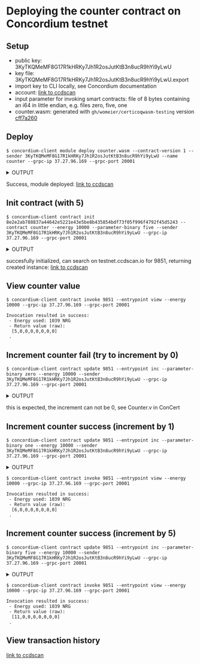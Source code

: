 # Deploying the counter contract on Concordium testnet
## Setup 
- public key: 3KyTKQMeMF8G17R1kHRKy7Jh1R2osJutKtB3n8ucR9hYi9yLwU
- key file: 3KyTKQMeMF8G17R1kHRKy7Jh1R2osJutKtB3n8ucR9hYi9yLwU.export
- import key to CLI locally, see Concordium documentation
- account: [link to ccdscan](https://testnet.ccdscan.io/?dcount=2&dentity=account&daddress=3KyTKQMeMF8G17R1kHRKy7Jh1R2osJutKtB3n8ucR9hYi9yLwU)
- input parameter for invoking smart contracts: file of 8 bytes containing an i64 in little endian, e.g. files zero, five, one
- counter.wasm: generated with `gh/womeier/certicoqwasm-testing` version [cff7a260](https://github.com/womeier/certicoqwasm-testing/commit/cff7a260e63eb1e51eaba0fe8795207dd47d17d7)

## Deploy
```
$ concordium-client module deploy counter.wasm --contract-version 1 --sender 3KyTKQMeMF8G17R1kHRKy7Jh1R2osJutKtB3n8ucR9hYi9yLwU --name counter --grpc-ip 37.27.96.169 --grpc-port 20001
```
<details><summary>OUTPUT</summary>
<p>
         
```
Warning: The module does not have embedded build information.
         It will likely not be possible to match this module to source code.
Proceed [yN]: y
y
Using default energy amount of 40775 NRG.
Deploy the module 'counter.wasm' and name it 'counter'.
Allowing up to 40775 NRG to be spent as transaction fee.
Confirm [yN]: y
y
Deploying module...
Enter password for credential with index 0 and signing key with index 0:
 Will send signed transaction to node.
Transaction '09e94691625d8230df19f05e991bc7b2b51a6a1432d430bd5283740a9faef8fc' sent to the node.
Waiting for the transaction to be committed and finalized.
You may skip this step by interrupting the command using Ctrl-C (pass flag '--no-wait' to do this by default).
The transaction will still get processed and may be queried using
  'concordium-client transaction status 09e94691625d8230df19f05e991bc7b2b51a6a1432d430bd5283740a9faef8fc'.
[21:07:26] Waiting for the transaction to be committed......
Transaction is finalized into block 4dc53f9629bf8d4a3b72146ab321172ca2246bd542494a4117ca064b09dd3ebb with status "success" and cost 2.753726 CCD (40774 NRG).
[21:07:33] Transaction finalized.
Module successfully deployed with reference: '8e2e2ab788837a44642e5221e43e5be8b435854bdf73f05f996f4792f45d5243'.
Module reference 8e2e2ab788837a44642e5221e43e5be8b435854bdf73f05f996f4792f45d5243 was successfully named 'counter'.
```

</p>
</details>

Success, module deployed: [link to ccdscan](https://testnet.ccdscan.io/?dcount=1&dentity=module&dmoduleReference=8e2e2ab788837a44642e5221e43e5be8b435854bdf73f05f996f4792f45d5243)

## Init contract (with 5)
```
$ concordium-client contract init 8e2e2ab788837a44642e5221e43e5be8b435854bdf73f05f996f4792f45d5243 --contract counter --energy 10000 --parameter-binary five --sender 3KyTKQMeMF8G17R1kHRKy7Jh1R2osJutKtB3n8ucR9hYi9yLwU --grpc-ip 37.27.96.169 --grpc-port 20001
```
<details><summary>OUTPUT</summary>
<p>
         
```
Initialize contract 'counter' from module '8e2e2ab788837a44642e5221e43e5be8b435854bdf73f05f996f4792f45d5243' with binary parameters from 'five'. Sending 0.000000 CCD.
Allowing up to 10000 NRG to be spent as transaction fee.
Transaction expires on Thu,  8 Aug 2024 19:28:37 UTC.
Confirm [yN]: y
y
Enter password for credential with index 0 and signing key with index 0:
 Will send signed transaction to node.
Transaction 'ba2dc88483dc0c0d644490d6d868607475b0a0dc10540941e3d322e2f0f128ae' sent to the node.
Waiting for the transaction to be committed and finalized.
You may skip this step by interrupting the command using Ctrl-C (pass flag '--no-wait' to do this by default).
The transaction will still get processed and may be queried using
  'concordium-client transaction status ba2dc88483dc0c0d644490d6d868607475b0a0dc10540941e3d322e2f0f128ae'.
[21:18:41] Waiting for the transaction to be committed......
Transaction is finalized into block 58235870d113fe6f161bc0d2882287b662ae9dc38bef4dad917fa1dabb59a5e3 with status "success" and cost 0.110625 CCD (1638 NRG).
[21:18:47] Transaction finalized.
Contract successfully initialized with address: {"index":9851,"subindex":0}
```

</p>
</details>

succesfully initialized, can search on testnet.ccdscan.io for 9851,
returning created instance: [link to ccdscan](https://testnet.ccdscan.io/?dcount=1&dentity=contract&dcontractAddressIndex=9851&dcontractAddressSubIndex=0)

## View counter value
```
$ concordium-client contract invoke 9851 --entrypoint view --energy 10000 --grpc-ip 37.27.96.169 --grpc-port 20001
```
```
Invocation resulted in success:
 - Energy used: 1039 NRG
 - Return value (raw):
  [5,0,0,0,0,0,0,0]
 .
```

## Increment counter fail (try to increment by 0)
```
$ concordium-client contract update 9851 --entrypoint inc --parameter-binary zero --energy 10000 --sender 3KyTKQMeMF8G17R1kHRKy7Jh1R2osJutKtB3n8ucR9hYi9yLwU --grpc-ip 37.27.96.169 --grpc-port 20001
```
<details><summary>OUTPUT</summary>
<p>
         
```
Update contract 'counter' using the function 'inc' with binary parameters from 'zero'. Sending 0.000000 CCD.
Allowing up to 10000 NRG to be spent as transaction fee.
Transaction expires on Thu,  8 Aug 2024 19:45:04 UTC.
Confirm [yN]: y
y
Enter password for credential with index 0 and signing key with index 0:
 Will send signed transaction to node.
Transaction '5859dcf84e864f2137e70306c0e771071eb161a932d0b681be1c1c2cafbee340' sent to the node.
Waiting for the transaction to be committed and finalized.
You may skip this step by interrupting the command using Ctrl-C (pass flag '--no-wait' to do this by default).
The transaction will still get processed and may be queried using
  'concordium-client transaction status 5859dcf84e864f2137e70306c0e771071eb161a932d0b681be1c1c2cafbee340'.
[21:35:07] Waiting for the transaction to be committed......
Transaction is finalized into block 966c65ba3cf3d6dfb9e871047296ad7178daf713b3ce3e881a81220fa2535d26 with status "rejected" and cost 0.097698 CCD (1447 NRG).
Transaction rejected: runtime failure.
[21:35:13] Transaction finalized.
Error: Updating contract instance failed: Runtime failure.
```

</p>
</details>

this is expected, the increment can not be 0, see Counter.v in ConCert

## Increment counter success (increment by 1)
```
$ concordium-client contract update 9851 --entrypoint inc --parameter-binary one --energy 10000 --sender 3KyTKQMeMF8G17R1kHRKy7Jh1R2osJutKtB3n8ucR9hYi9yLwU --grpc-ip 37.27.96.169 --grpc-port 20001
```
<details><summary>OUTPUT</summary>
<p>
         
```
Update contract 'counter' using the function 'inc' with binary parameters from 'one'. Sending 0.000000 CCD.
Allowing up to 10000 NRG to be spent as transaction fee.
Transaction expires on Thu,  8 Aug 2024 19:46:39 UTC.
Confirm [yN]: y
y
Enter password for credential with index 0 and signing key with index 0:
 Will send signed transaction to node.
Transaction '9f762ef9d1456c753d9d4223027188b24138d5b460a245b47a1ff11dd8718025' sent to the node.
Waiting for the transaction to be committed and finalized.
You may skip this step by interrupting the command using Ctrl-C (pass flag '--no-wait' to do this by default).
The transaction will still get processed and may be queried using
  'concordium-client transaction status 9f762ef9d1456c753d9d4223027188b24138d5b460a245b47a1ff11dd8718025'.
[21:36:43] Waiting for the transaction to be committed......
Transaction is finalized into block 686adc8dbabb5b8d26f9df29fab889152ffa22fe8fb3c8e9090bb8b5e1f29c35 with status "success" and cost 0.101952 CCD (1510 NRG).
[21:36:49] Transaction finalized.
Successfully updated contract instance {"index":9851,"subindex":0} using the function 'inc'.
```

</p>
</details>

```
$ concordium-client contract invoke 9851 --entrypoint view --energy 10000 --grpc-ip 37.27.96.169 --grpc-port 20001
```
```
Invocation resulted in success:
 - Energy used: 1039 NRG
 - Return value (raw):
  [6,0,0,0,0,0,0,0]
 .
```

## Increment counter success (increment by 5)
```
$ concordium-client contract update 9851 --entrypoint inc --parameter-binary five --energy 10000 --sender 3KyTKQMeMF8G17R1kHRKy7Jh1R2osJutKtB3n8ucR9hYi9yLwU --grpc-ip 37.27.96.169 --grpc-port 20001
```
<details><summary>OUTPUT</summary>
<p>
         
```
Update contract 'counter' using the function 'inc' with binary parameters from 'five'. Sending 0.000000 CCD.
Allowing up to 10000 NRG to be spent as transaction fee.
Transaction expires on Thu,  8 Aug 2024 19:48:43 UTC.
Confirm [yN]: y
y
Enter password for credential with index 0 and signing key with index 0:
 Will send signed transaction to node.
Transaction '2d534764d5ac9e120be5c696de321dfb93abcc2664b88b9d7911a23b8a9bf279' sent to the node.
Waiting for the transaction to be committed and finalized.
You may skip this step by interrupting the command using Ctrl-C (pass flag '--no-wait' to do this by default).
The transaction will still get processed and may be queried using
  'concordium-client transaction status 2d534764d5ac9e120be5c696de321dfb93abcc2664b88b9d7911a23b8a9bf279'.
[21:38:47] Waiting for the transaction to be committed......
Transaction is finalized into block 78c3c0c60b075128f6cd6c16446c51caa55a5b215f08a0a4a6ffe840c85d278a with status "success" and cost 0.102087 CCD (1512 NRG).
[21:38:53] Transaction finalized.
Successfully updated contract instance {"index":9851,"subindex":0} using the function 'inc'.
```

</p>
</details>

```
$ concordium-client contract invoke 9851 --entrypoint view --energy 10000 --grpc-ip 37.27.96.169 --grpc-port 20001
```
```
Invocation resulted in success:
 - Energy used: 1039 NRG
 - Return value (raw):
  [11,0,0,0,0,0,0,0]
 .
```

## View transaction history
[link to ccdscan](https://testnet.ccdscan.io/?dcount=1&dentity=contract&dcontractAddressIndex=9851&dcontractAddressSubIndex=0)
